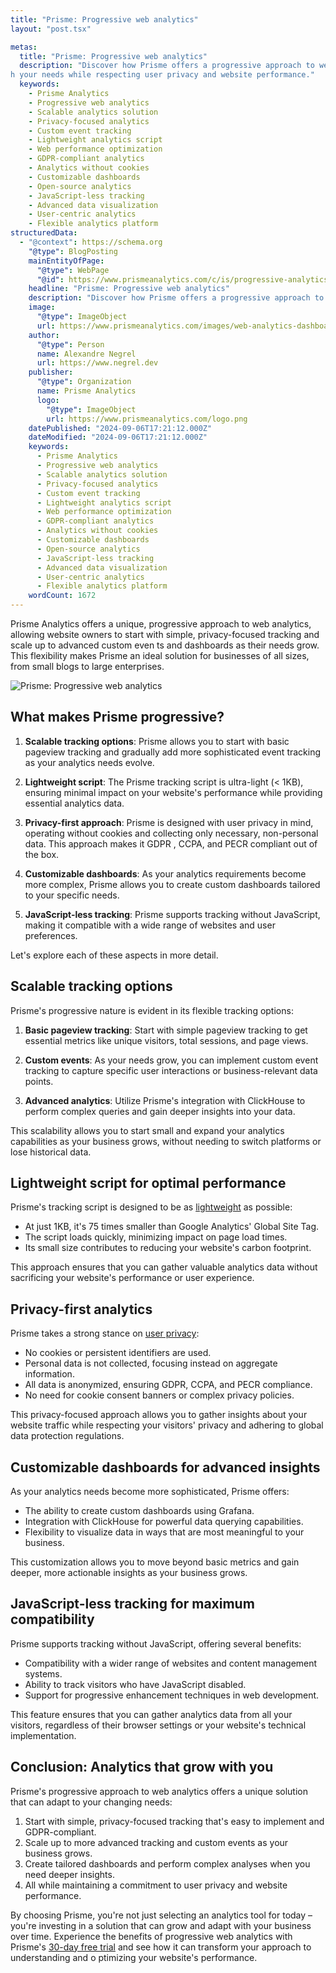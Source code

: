 ```yaml
---
title: "Prisme: Progressive web analytics"
layout: "post.tsx"

metas:
  title: "Prisme: Progressive web analytics"
  description: "Discover how Prisme offers a progressive approach to web analytics. From simple, privacy-focused tracking to advanced custom events and dashboards, Prisme grows wit
h your needs while respecting user privacy and website performance."
  keywords:
    - Prisme Analytics
    - Progressive web analytics
    - Scalable analytics solution
    - Privacy-focused analytics
    - Custom event tracking
    - Lightweight analytics script
    - Web performance optimization
    - GDPR-compliant analytics
    - Analytics without cookies
    - Customizable dashboards
    - Open-source analytics
    - JavaScript-less tracking
    - Advanced data visualization
    - User-centric analytics
    - Flexible analytics platform
structuredData:
  - "@context": https://schema.org
    "@type": BlogPosting
    mainEntityOfPage:
      "@type": WebPage
      "@id": https://www.prismeanalytics.com/c/is/progressive-analytics
    headline: "Prisme: Progressive web analytics"
    description: "Discover how Prisme offers a progressive approach to web analytics. From simple, privacy-focused tracking to advanced custom events and dashboards, Prisme grows with your needs while respecting user privacy and website performance."
    image:
      "@type": ImageObject
      url: https://www.prismeanalytics.com/images/web-analytics-dashboard-light.png
    author:
      "@type": Person
      name: Alexandre Negrel
      url: https://www.negrel.dev
    publisher:
      "@type": Organization
      name: Prisme Analytics
      logo:
        "@type": ImageObject
        url: https://www.prismeanalytics.com/logo.png
    datePublished: "2024-09-06T17:21:12.000Z"
    dateModified: "2024-09-06T17:21:12.000Z"
    keywords:
      - Prisme Analytics
      - Progressive web analytics
      - Scalable analytics solution
      - Privacy-focused analytics
      - Custom event tracking
      - Lightweight analytics script
      - Web performance optimization
      - GDPR-compliant analytics
      - Analytics without cookies
      - Customizable dashboards
      - Open-source analytics
      - JavaScript-less tracking
      - Advanced data visualization
      - User-centric analytics
      - Flexible analytics platform
    wordCount: 1672
---
```


Prisme Analytics offers a unique, progressive approach to web analytics,
allowing website owners to start with simple, privacy-focused tracking and scale
up to advanced custom even ts and dashboards as their needs grow. This
flexibility makes Prisme an ideal solution for businesses of all sizes, from
small blogs to large enterprises.

![Prisme: Progressive web analytics](/images/web-analytics-dashboard-light.png)

## What makes Prisme progressive?

1. **Scalable tracking options**: Prisme allows you to start with basic pageview
   tracking and gradually add more sophisticated event tracking as your
   analytics needs evolve.

2. **Lightweight script**: The Prisme tracking script is ultra-light (< 1KB),
   ensuring minimal impact on your website's performance while providing
   essential analytics data.

3. **Privacy-first approach**: Prisme is designed with user privacy in mind,
   operating without cookies and collecting only necessary, non-personal data.
   This approach makes it GDPR , CCPA, and PECR compliant out of the box.

4. **Customizable dashboards**: As your analytics requirements become more
   complex, Prisme allows you to create custom dashboards tailored to your
   specific needs.

5. **JavaScript-less tracking**: Prisme supports tracking without JavaScript,
   making it compatible with a wide range of websites and user preferences.

Let's explore each of these aspects in more detail.

## Scalable tracking options

Prisme's progressive nature is evident in its flexible tracking options:

1. **Basic pageview tracking**: Start with simple pageview tracking to get
   essential metrics like unique visitors, total sessions, and page views.

2. **Custom events**: As your needs grow, you can implement custom event
   tracking to capture specific user interactions or business-relevant data
   points.

3. **Advanced analytics**: Utilize Prisme's integration with ClickHouse to
   perform complex queries and gain deeper insights into your data.

This scalability allows you to start small and expand your analytics
capabilities as your business grows, without needing to switch platforms or lose
historical data.

## Lightweight script for optimal performance

Prisme's tracking script is designed to be as [lightweight](/is/lightweight/) as
possible:

- At just 1KB, it's 75 times smaller than Google Analytics' Global Site Tag.
- The script loads quickly, minimizing impact on page load times.
- Its small size contributes to reducing your website's carbon footprint.

This approach ensures that you can gather valuable analytics data without
sacrificing your website's performance or user experience.

## Privacy-first analytics

Prisme takes a strong stance on [user privacy](/is/privacy-focused/):

- No cookies or persistent identifiers are used.
- Personal data is not collected, focusing instead on aggregate information.
- All data is anonymized, ensuring GDPR, CCPA, and PECR compliance.
- No need for cookie consent banners or complex privacy policies.

This privacy-focused approach allows you to gather insights about your website
traffic while respecting your visitors' privacy and adhering to global data
protection regulations.

## Customizable dashboards for advanced insights

As your analytics needs become more sophisticated, Prisme offers:

- The ability to create custom dashboards using Grafana.
- Integration with ClickHouse for powerful data querying capabilities.
- Flexibility to visualize data in ways that are most meaningful to your
  business.

This customization allows you to move beyond basic metrics and gain deeper, more
actionable insights as your business grows.

## JavaScript-less tracking for maximum compatibility

Prisme supports tracking without JavaScript, offering several benefits:

- Compatibility with a wider range of websites and content management systems.
- Ability to track visitors who have JavaScript disabled.
- Support for progressive enhancement techniques in web development.

This feature ensures that you can gather analytics data from all your visitors,
regardless of their browser settings or your website's technical implementation.

## Conclusion: Analytics that grow with you

Prisme's progressive approach to web analytics offers a unique solution that can
adapt to your changing needs:

1. Start with simple, privacy-focused tracking that's easy to implement and
   GDPR-compliant.
2. Scale up to more advanced tracking and custom events as your business grows.
3. Create tailored dashboards and perform complex analyses when you need deeper
   insights.
4. All while maintaining a commitment to user privacy and website performance.

By choosing Prisme, you're not just selecting an analytics tool for today –
you're investing in a solution that can grow and adapt with your business over
time. Experience the benefits of progressive web analytics with Prisme's
[30-day free trial](https://app.prismeanalytics.com/authn/sign_up) and see how
it can transform your approach to understanding and o ptimizing your website's
performance.
